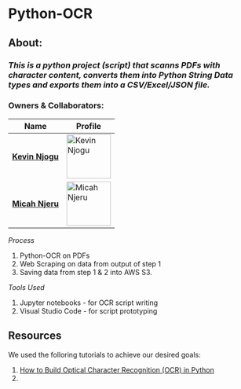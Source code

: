 # Python-OCR 

## About:
 
### *This is a python project (script) that scanns PDFs with character content, converts them into Python String Data types and exports them into a CSV/Excel/JSON file.*

### Owners & Collaborators: 
| Name | Profile |
| ------ | ------ |
| [**Kevin Njogu**](https://github.com/KevinNjogu) | <img src="https://avatars.githubusercontent.com/u/132701270?v=4" alt="Kevin Njogu" width="90" hreft="https://github.com/KevinNjogu"/> |
| [**Micah Njeru**](https://github.com/MicahNjeru/) | <img src="https://avatars.githubusercontent.com/u/97245548?v=4" alt="Micah Njeru" width="90" href="https://github.com/MicahNjeru"/> |

*Process*
1. Python-OCR on PDFs
2. Web Scraping on data from output of step 1
3. Saving data from step 1 & 2 into AWS S3.

*Tools Used*
1. Jupyter notebooks - for OCR script writing
2. Visual Studio Code - for script prototyping

## Resources
We used the folloring tutorials to achieve our desired goals:

1. [How to Build Optical Character Recognition (OCR) in Python](https://builtin.com/data-science/python-ocr)
2. 
